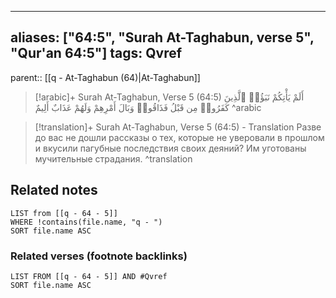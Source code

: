 
---
aliases: ["64:5", "Surah At-Taghabun, verse 5", "Qur'an 64:5"]
tags: Qvref
---

parent:: [[q - At-Taghabun (64)|At-Taghabun]]

> [!arabic]+ Surah At-Taghabun, Verse 5 (64:5)
> <span class="quran-arabic">أَلَمْ يَأْتِكُمْ نَبَؤُا۟ ٱلَّذِينَ كَفَرُوا۟ مِن قَبْلُ فَذَاقُوا۟ وَبَالَ أَمْرِهِمْ وَلَهُمْ عَذَابٌ أَلِيمٌ</span>
^arabic

> [!translation]+ Surah At-Taghabun, Verse 5 (64:5) - Translation
> Разве до вас не дошли рассказы о тех, которые не уверовали в прошлом и вкусили пагубные последствия своих деяний? Им уготованы мучительные страдания.
^translation



## Related notes
```dataview
LIST from [[q - 64 - 5]]
WHERE !contains(file.name, "q - ")
SORT file.name ASC
```

### Related verses (footnote backlinks)
```dataview
LIST FROM [[q - 64 - 5]] AND #Qvref
SORT file.name ASC
```

